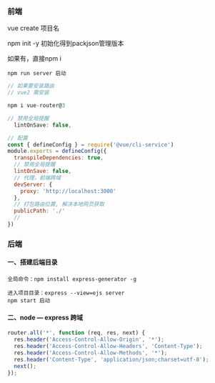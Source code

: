 ### 前端

vue create 项目名

npm init -y 初始化得到packjson管理版本

如果有，直接npm i

```
npm run server 启动
```

```javascript
// 如果要安装路由
// vue2 需安装 

npm i vue-router@3
```

```javascript
// 禁用全局提醒
  lintOnSave: false,
```

```javascript
// 配置
const { defineConfig } = require('@vue/cli-service')
module.exports = defineConfig({
  transpileDependencies: true,
  // 禁用全局提醒
  lintOnSave: false,
  // 代理，前端跨域
  devServer: {
    proxy: 'http://localhost:3000'
  },
  // 打包路由位置, 解决本地网页获取
  publicPath: './' 
  // 
})
```

### 后端

#### 一、搭建后端目录

```
全局命令：npm install express-generator -g

进入项目目录：express --view=ejs server
npm start 启动
```

####  二、node — express 跨域

```javascript
router.all('*', function (req, res, next) {
  res.header('Access-Control-Allow-Origin', '*');
  res.header('Access-Control-Allow-Headers', 'Content-Type');
  res.header('Access-Control-Allow-Methods', '*');
  res.header('Content-Type', 'application/json;charset=utf-8');
  next();
});
```
